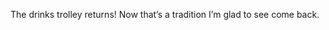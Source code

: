 <!--
id: 560406258
link: http://kevinisom.info/post/560406258/the-drinks-trolley-returns-now-thats-a-tradition
slug: the-drinks-trolley-returns-now-thats-a-tradition
date: Fri Apr 30 2010 19:32:49 GMT+1200 (NZST)
raw: {"blog_name":"kevinisom","id":560406258,"post_url":"http://kevinisom.info/post/560406258/the-drinks-trolley-returns-now-thats-a-tradition","slug":"the-drinks-trolley-returns-now-thats-a-tradition","type":"text","date":"2010-04-30 07:32:49 GMT","timestamp":1272612769,"state":"published","format":"html","reblog_key":"MxCOdlNP","tags":[],"short_url":"http://tmblr.co/Zw68YyXPnxo","highlighted":[],"feed_item":"http://twitter.com/kev_nz/statuses/13111270923","from_feed_id":"650289","note_count":0,"title":null,"body":"<p>The drinks trolley returns! Now that&#8217;s a tradition I&#8217;m glad to see come back.</p>"}
publish: 2010-04-030
tags: 
title: null
-->


The drinks trolley returns! Now that’s a tradition I’m glad to see come
back.


